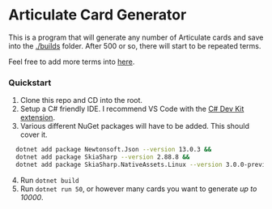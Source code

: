 # Articulate Card Generator
This is a program that will generate any number of Articulate cards and save into the [./builds](./builds/) folder. After 500 or so, there will start to be repeated terms.

Feel free to add more terms into [here](./src/data/articulate-data.json).

### Quickstart

1. Clone this repo and CD into the root. 
2. Setup a C# friendly IDE. I recommend VS Code with the [C# Dev Kit extension](https://marketplace.visualstudio.com/items?itemName=ms-dotnettools.csdevkit).
3. Various different NuGet packages will have to be added. This should cover it.
```bash
  dotnet add package Newtonsoft.Json --version 13.0.3 &&
  dotnet add package SkiaSharp --version 2.88.8 && 
  dotnet add package SkiaSharp.NativeAssets.Linux --version 3.0.0-preview.3.1
```
4. Run `dotnet build`
5. Run `dotnet run 50`, or however many cards you want to generate *up to 10000*.

